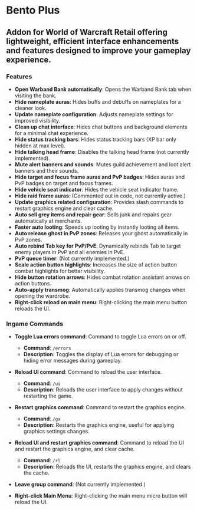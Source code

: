 # Bento Plus

## Addon for World of Warcraft Retail offering lightweight, efficient interface enhancements and features designed to improve your gameplay experience.

### Features

- **Open Warband Bank automatically**: Opens the Warband Bank tab when visiting the bank.
- **Hide nameplate auras**: Hides buffs and debuffs on nameplates for a cleaner look.
- **Update nameplate configuration**: Adjusts nameplate settings for improved visibility.
- **Clean up chat interface**: Hides chat buttons and background elements for a minimal chat experience.
- **Hide status tracking bars**: Hides status tracking bars (XP bar only hidden at max level).
- **Hide talking head frame**: Disables the talking head frame (not currently implemented).
- **Mute alert banners and sounds**: Mutes guild achievement and loot alert banners and their sounds.
- **Hide target and focus frame auras and PvP badges**: Hides auras and PvP badges on target and focus frames.
- **Hide vehicle seat indicator**: Hides the vehicle seat indicator frame.
- **Hide raid frame auras**: (Commented out in code, not currently active.)
- **Update graphics related configuration**: Provides slash commands to restart graphics engine and clear cache.
- **Auto sell grey items and repair gear**: Sells junk and repairs gear automatically at merchants.
- **Faster auto looting**: Speeds up looting by instantly looting all items.
- **Auto release ghost in PvP zones**: Releases your ghost automatically in PvP zones.
- **Auto rebind Tab key for PvP/PvE**: Dynamically rebinds Tab to target enemy players in PvP and all enemies in PvE.
- **PvP queue timer**: (Not currently implemented.)
- **Scale action button highlights**: Increases the size of action button combat highlights for better visibility.
- **Hide button rotation arrows**: Hides combat rotation assistant arrows on action buttons.
- **Auto-apply transmog**: Automatically applies transmog changes when opening the wardrobe.
- **Right-click reload on main menu**: Right-clicking the main menu button reloads the UI.

### Ingame Commands

- **Toggle Lua errors command**: Command to toggle Lua errors on or off.
  - **Command**: `/errors`
  - **Description**: Toggles the display of Lua errors for debugging or hiding error messages during gameplay.

- **Reload UI command**: Command to reload the user interface.
  - **Command**: `/ui`
  - **Description**: Reloads the user interface to apply changes without restarting the game.

- **Restart graphics command**: Command to restart the graphics engine.
  - **Command**: `/gx`
  - **Description**: Restarts the graphics engine, useful for applying graphics settings changes.

- **Reload UI and restart graphics command**: Command to reload the UI and restart the graphics engine, and clear cache.
  - **Command**: `/rl`
  - **Description**: Reloads the UI, restarts the graphics engine, and clears the cache.

- **Leave group command**: (Not currently implemented.)

- **Right-click Main Menu**: Right-clicking the main menu micro button will reload the UI.
